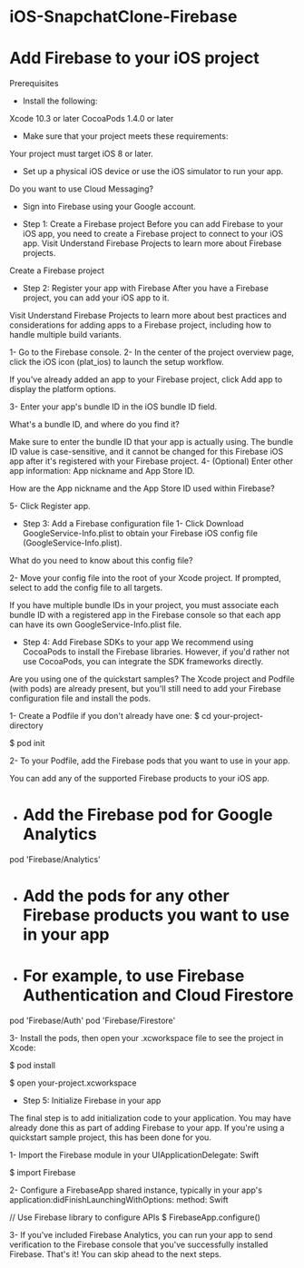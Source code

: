# iOS-SnapchatClone-Firebase
# Add Firebase to your iOS project

Prerequisites

* Install the following:

Xcode 10.3 or later
CocoaPods 1.4.0 or later
* Make sure that your project meets these requirements:

Your project must target iOS 8 or later.
* Set up a physical iOS device or use the iOS simulator to run your app.

Do you want to use Cloud Messaging?

* Sign into Firebase using your Google account.

* Step 1: Create a Firebase project
Before you can add Firebase to your iOS app, you need to create a Firebase project to connect to your iOS app. Visit Understand Firebase Projects to learn more about Firebase projects.

Create a Firebase project

* Step 2: Register your app with Firebase
After you have a Firebase project, you can add your iOS app to it.

Visit Understand Firebase Projects to learn more about best practices and considerations for adding apps to a Firebase project, including how to handle multiple build variants.

1- Go to the Firebase console.
2- In the center of the project overview page, click the iOS icon (plat_ios) to launch the setup workflow.

If you've already added an app to your Firebase project, click Add app to display the platform options.

3- Enter your app's bundle ID in the iOS bundle ID field.

What's a bundle ID, and where do you find it?

Make sure to enter the bundle ID that your app is actually using. The bundle ID value is case-sensitive, and it cannot be changed for this Firebase iOS app after it's registered with your Firebase project.
4- (Optional) Enter other app information: App nickname and App Store ID.

How are the App nickname and the App Store ID used within Firebase?

5- Click Register app.

* Step 3: Add a Firebase configuration file
1- Click Download GoogleService-Info.plist to obtain your Firebase iOS config file (GoogleService-Info.plist).

What do you need to know about this config file?

2- Move your config file into the root of your Xcode project. If prompted, select to add the config file to all targets.

If you have multiple bundle IDs in your project, you must associate each bundle ID with a registered app in the Firebase console so that each app can have its own GoogleService-Info.plist file.

* Step 4: Add Firebase SDKs to your app
We recommend using CocoaPods to install the Firebase libraries. However, if you'd rather not use CocoaPods, you can integrate the SDK frameworks directly.

Are you using one of the quickstart samples? The Xcode project and Podfile (with pods) are already present, but you'll still need to add your Firebase configuration file and install the pods.

1- Create a Podfile if you don't already have one:
   $ cd your-project-directory

   $ pod init

2- To your Podfile, add the Firebase pods that you want to use in your app.

You can add any of the supported Firebase products to your iOS app.

- # Add the Firebase pod for Google Analytics
pod 'Firebase/Analytics'

- # Add the pods for any other Firebase products you want to use in your app
- # For example, to use Firebase Authentication and Cloud Firestore
pod 'Firebase/Auth'
pod 'Firebase/Firestore'

3- Install the pods, then open your .xcworkspace file to see the project in Xcode:

$ pod install

$ open your-project.xcworkspace

* Step 5: Initialize Firebase in your app

The final step is to add initialization code to your application. You may have already done this as part of adding Firebase to your app. If you're using a quickstart sample project, this has been done for you.

1- Import the Firebase module in your UIApplicationDelegate:
Swift

 $ import Firebase

2- Configure a FirebaseApp shared instance, typically in your app's application:didFinishLaunchingWithOptions: method:
Swift

// Use Firebase library to configure APIs
 $ FirebaseApp.configure()

3- If you've included Firebase Analytics, you can run your app to send verification to the Firebase console that you've successfully installed Firebase.
That's it! You can skip ahead to the next steps.
